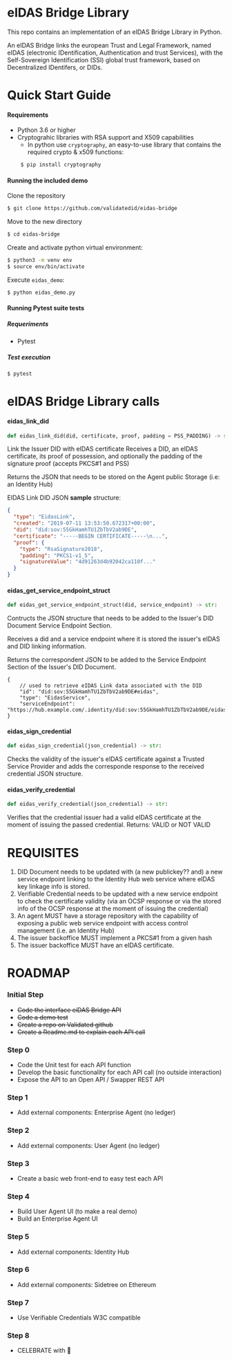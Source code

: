 eIDAS Bridge Library
====================

This repo contains an implementation of an eIDAS Bridge Library in Python.

An eIDAS Bridge links the european Trust and Legal Framework, named eIDAS (electronic IDentification, Authentication and trust Services), with the Self-Sovereign Identification (SSI) global trust framework, based on Decentralized IDentifers, or DIDs.

Quick Start Guide
=================

#### Requirements

- Python 3.6 or higher
- Cryptograhic libraries with RSA support and X509 capabilities
  - In python use `cryptography`, an easy-to-use library that contains the required crypto & x509 functions:
   ```sh
    $ pip install cryptography
    ```

#### Running the included demo

Clone the repository
```sh
$ git clone https://github.com/validatedid/eidas-bridge
```

Move to the new directory
```sh
$ cd eidas-bridge
```

Create and activate python virtual environment:
```sh
$ python3 -m venv env
$ source env/bin/activate
```

Execute `eidas_demo`:
```sh
$ python eidas_demo.py
```

#### Running Pytest suite tests

##### Requeriments
- Pytest

##### Test execution

```sh
$ pytest
```

eIDAS Bridge Library calls
==========================

#### eidas_link_did
```python
def eidas_link_did(did, certificate, proof, padding = PSS_PADDING) -> str:
```
Link the Issuer DID with eIDAS certificate
Receives a DID, an eIDAS certificate, its proof of possession, and 
optionally the padding of the signature proof (accepts PKCS#1 and PSS)

Returns the JSON that needs to be stored on the Agent public Storage
(i.e: an Identity Hub)

EIDAS Link DID JSON **sample** structure:
```json
{
  "type": "EidasLink",
  "created": "2019-07-11 13:53:50.672317+00:00",
  "did": "did:sov:55GkHamhTU1ZbTbV2ab9DE",
  "certificate": "-----BEGIN CERTIFICATE-----\n...",
  "proof": {
    "type": "RsaSignature2018",
    "padding": "PKCS1-v1_5",
    "signatureValue": "4d91263d4b92042ca110f..."
  }
}
```

#### eidas_get_service_endpoint_struct
```python
def eidas_get_service_endpoint_struct(did, service_endpoint) -> str:
```
Contructs the JSON structure that needs to be added to the Issuer's DID Document Service Endpoint Section.

Receives a did and a service endpoint where it is stored the issuer's eIDAS and DID linking information.

Returns the correspondent JSON to be added to the Service Endpoint Section of the Issuer's DID Document.

```json_
{
    // used to retrieve eIDAS Link data associated with the DID
    "id": "did:sov:55GkHamhTU1ZbTbV2ab9DE#eidas",
    "type": "EidasService",
    "serviceEndpoint": "https://hub.example.com/.identity/did:sov:55GkHamhTU1ZbTbV2ab9DE/eidas"
}
```


#### eidas_sign_credential
```python
def eidas_sign_credential(json_credential) -> str:
```
Checks the validity of the issuer's eIDAS certificate against a Trusted Service Provider and adds the corresponde response to the received credential JSON structure.

#### eidas_verify_credential
```python
def eidas_verify_credential(json_credential) -> str:
```
Verifies that the credential issuer had a valid eIDAS certificate at the moment of issuing the passed credential.
Returns: VALID or NOT VALID

REQUISITES
==========

1. DID Document needs to be updated with (a new publickey?? and) a new service endpoint linking to the Identity Hub web service where eIDAS key linkage info is stored.
2. Verifiable Credential needs to be updated with a new service endpoint to check the certificate validity (via an OCSP response or via the stored info of the OCSP response at the moment of issuing the credential)
3. An agent MUST have a storage repository with the capability of exposing a public web service endpoint with access control management (i.e. an Identity Hub)
4. The issuer backoffice MUST implement a PKCS#1 from a given hash
5. The issuer backoffice MUST have an eIDAS certificate.

ROADMAP
=======

### Initial Step
- ~~Code the interface eiDAS Bridge API~~
- ~~Code a demo test~~
- ~~Create a repo on Validated github~~
- ~~Create a Readme.md to explain each API call~~

### Step 0
- Code the Unit test for each API function
- Develop the basic functionality for each API call (no outside interaction)
- Expose the API to an Open API / Swapper REST API

### Step 1
- Add external components: Enterprise Agent (no ledger)

### Step 2
- Add external components: User Agent (no ledger)

### Step 3
- Create a basic web front-end to easy test each API

### Step 4
- Build User Agent UI (to make a real demo)
- Build an Enterprise Agent UI

### Step 5
- Add external components:  Identity Hub

### Step 6
- Add external components:  Sidetree on Ethereum

### Step 7
- Use Verifiable Credentials W3C compatible

### Step 8
- CELEBRATE with :beers:

